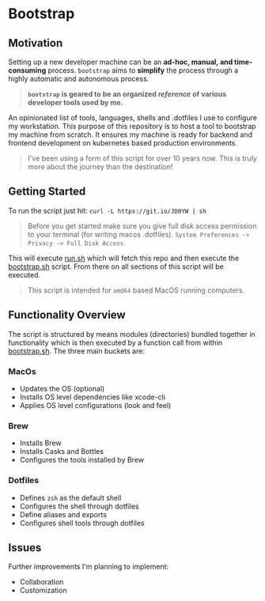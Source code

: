 Bootstrap
=========

## Motivation

Setting up a new developer machine can be an **ad-hoc, manual, and time-consuming** process.
`bootstrap` aims to **simplify** the process through a highly automatic and autonomous process.

>**`bootstrap` is geared to be an organized *reference* of various developer tools used by me.**

An opinionated list of tools, languages, shells and .dotfiles I use to configure my workstation.
This purpose of this repository is to host a tool to bootstrap my machine from scratch.
It ensures my machine is ready for backend and frontend development on kubernetes based production environments.

> I've been using a form of this script for over 10 years now. This is truly more about the journey than the destination!

## Getting Started

To run the script just hit: `curl -L https://git.io/JD0YW | sh`

>Before you get started make sure you give full disk access permission to your terminal (for writing macos .dotfiles).
>`System Preferences -> Privacy -> Full Disk Access`.

This will execute [run.sh](run.sh) which will fetch this repo and then execute the [bootstrap.sh](bootstrap.sh) script.
From there on all sections of this script will be executed.

>This script is intended for `amd64` based MacOS running computers.

## Functionality Overview

The script is structured by means modules (directories) bundled together in functionality which is then executed by a
function call from within [bootstrap.sh](bootstrap.sh). The three main buckets are:

### MacOs
- Updates the OS (optional)
- Installs OS level dependencies like xcode-cli
- Applies OS level configurations (look and feel)
### Brew
- Installs Brew
- Installs Casks and Bottles
- Configures the tools installed by Brew
### Dotfiles
- Defines `zsh` as the default shell
- Configures the shell through dotfiles
- Define aliases and exports
- Configures shell tools through dotfiles

## Issues
Further improvements I'm planning to implement:

- Collaboration
- Customization
